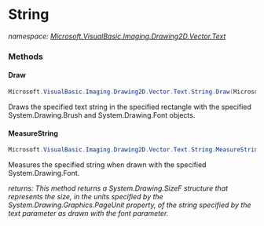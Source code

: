 ﻿# String
_namespace: [Microsoft.VisualBasic.Imaging.Drawing2D.Vector.Text](./index.md)_





### Methods

#### Draw
```csharp
Microsoft.VisualBasic.Imaging.Drawing2D.Vector.Text.String.Draw(Microsoft.VisualBasic.Imaging.GDIPlusDeviceHandle,System.Drawing.Rectangle)
```
Draws the specified text string in the specified rectangle with the specified
 System.Drawing.Brush and System.Drawing.Font objects.

#### MeasureString
```csharp
Microsoft.VisualBasic.Imaging.Drawing2D.Vector.Text.String.MeasureString(Microsoft.VisualBasic.Imaging.GDIPlusDeviceHandle)
```
Measures the specified string when drawn with the specified System.Drawing.Font.

_returns: This method returns a System.Drawing.SizeF structure that represents the size,
 in the units specified by the System.Drawing.Graphics.PageUnit property, of the
 string specified by the text parameter as drawn with the font parameter._



